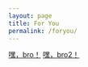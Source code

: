 ```yaml
---
layout: page
title: For You
permalink: /foryou/
---
```


[嘿，bro！](https://wuyuxin2.github.io/foryou/index.html)
[嘿，bro2！](https://wuyuxin2.github.io/_layouts/foryou.html)
